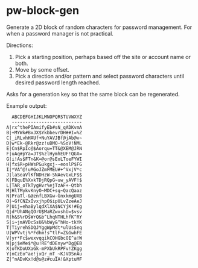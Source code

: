 # pw-block-gen
Generate a 2D block of random characters for password management.  For when a password manager is not practical.

Directions:

1. Pick a starting position, perhaps based off the site or account name or both.
2. Move by some offset.
3. Pick a direction and/or pattern and select password characters until desired password length reached.

Asks for a generation key so that the same block can be regenerated.

Example output:
```
  ABCDEFGHIJKLMNOPQRSTUVWXYZ
  --------------------------
A|rx^thePIAmifyEb#sN_qADKvmA
B|+MYWk#BxJX$YkbbevrDH##I=%Z
C|_iRLvhHAUf+NuYAVJBf@jAb@v~
D|w*Ek-@Rkr@zz!uBMO-%SoV!NML
E|Cn$RpIc@$Aorqu=TT&@XEM@JRN
F|uAq#pYa=JT$%zlHymhEUF!QGX=
G|i!As$FTn&K=@or@sEoLToeFYWI
H|fx$R+pHWsP&ukgxj-~eoslP$FG
I|*VA^@!uMGoJZmFMEU#+^VxjV*c
J|laSeaVlKfNDHzW-SNAevGxLF$$
K|FBquE%XxkTDjRQpG~uw_yAVF!$
L|TAR_oTkTygHvr%ejTzAF+-Qtbh
M|HlTMykvKnyO~MDC+sg~QacQaaz
N|PraTl-&@znfLBXGw-GnxkmgUXB
O|~GfCNZxIvxjhpO$ipULvZzeAeJ
P|Uij=ehaBylqdXlXA$NCYjK!#Eg
Q|d*UhANgQOrU$MaRZwxshU=$vsv
R|h&S%rD$WrQ&b^LhqNTHLhfK^RY
S|i~jmAVDcSsU&%bWy&^hHo-tkYK
T|TiyrehSDQJYggWpMdt*ulUsSeq
U|WPVvtj%*Fdhm!s^tlF=Z&GwhFE
V|yr*Fc$wexvqqikCOHGbcOE^a!W
W|pj$eMe$*@u!RE^dDEnyw*Dg@EB
X|oTKDoUXaGk-mPXbUkRPFv!ZKgg
Y|nCzEo^ae!jxQr_mT_~KJVDSnAu
Z|^nADvKx!d@s@z#cuIA!&XptuMF
```
